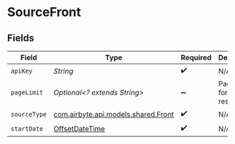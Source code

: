 # SourceFront


## Fields

| Field                                                                                     | Type                                                                                      | Required                                                                                  | Description                                                                               |
| ----------------------------------------------------------------------------------------- | ----------------------------------------------------------------------------------------- | ----------------------------------------------------------------------------------------- | ----------------------------------------------------------------------------------------- |
| `apiKey`                                                                                  | *String*                                                                                  | :heavy_check_mark:                                                                        | N/A                                                                                       |
| `pageLimit`                                                                               | *Optional<? extends String>*                                                              | :heavy_minus_sign:                                                                        | Page limit for the responses                                                              |
| `sourceType`                                                                              | [com.airbyte.api.models.shared.Front](../../models/shared/Front.md)                       | :heavy_check_mark:                                                                        | N/A                                                                                       |
| `startDate`                                                                               | [OffsetDateTime](https://docs.oracle.com/javase/8/docs/api/java/time/OffsetDateTime.html) | :heavy_check_mark:                                                                        | N/A                                                                                       |